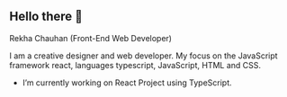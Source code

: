 
Hello there 👋 
---------------------------------------------------------------
Rekha Chauhan (Front-End Web Developer) 

I am a creative designer and web developer. My focus on the JavaScript framework react, languages typescript, JavaScript, HTML and CSS.

-  I’m currently working on React Project using TypeScript.
  

